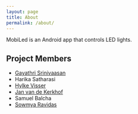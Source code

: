 ```yaml
---
layout: page
title: About
permalink: /about/
---
```


MobiLed is an Android app that controls LED lights.

## Project Members

* [Gayathri Srinivaasan](https://github.com/yesgee)
* Harika Satharasi
* [Hylke Visser](https://github.com/htdvisser)
* [Jan van de Kerkhof](https://github.com/janvandekerkhof)
* Samuel Balcha
* [Sowmya Ravidas](https://github.com/sowmyaravidas)
